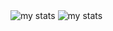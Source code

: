 
<img alt="my stats" src="https://github-readme-stats.vercel.app/api?username=7ShIkI3">
<img alt="my stats" src="https://github-readme-stats.vercel.app/api/top-langs/?username=7ShIkI3&layout=compact">

<!---
7ShIkI3/7ShIkI3 is a ✨ special ✨ repository because its `README.md` (this file) appears on your GitHub profile.
You can click the Preview link to take a look at your changes.
--->
